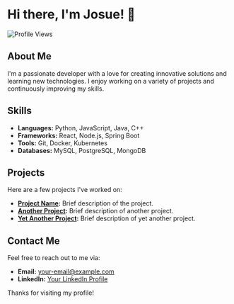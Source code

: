 # Hi there, I'm Josue! 👋

![Profile Views](https://komarev.com/ghpvc/?username=josue-a-silverio&color=blue)

## About Me

I'm a passionate developer with a love for creating innovative solutions and learning new technologies. I enjoy working on a variety of projects and continuously improving my skills.

## Skills

- **Languages:** Python, JavaScript, Java, C++
- **Frameworks:** React, Node.js, Spring Boot
- **Tools:** Git, Docker, Kubernetes
- **Databases:** MySQL, PostgreSQL, MongoDB

## Projects

Here are a few projects I've worked on:

- **[Project Name](https://github.com/josue-a-silverio/project-name):** Brief description of the project.
- **[Another Project](https://github.com/josue-a-silverio/another-project):** Brief description of another project.
- **[Yet Another Project](https://github.com/josue-a-silverio/yet-another-project):** Brief description of yet another project.

## Contact Me

Feel free to reach out to me via:

- **Email:** [your-email@example.com](mailto:your-email@example.com)
- **LinkedIn:** [Your LinkedIn Profile](https://www.linkedin.com/in/your-linkedin-profile)

Thanks for visiting my profile!
